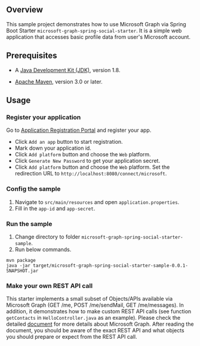 ## Overview

This sample project demonstrates how to use Microsoft Graph via Spring Boot Starter `microsoft-graph-spring-social-starter`.
It is a simple web application that accesses basic profile data from user's Microsoft account. 

## Prerequisites

* A [Java Development Kit (JDK)](http://www.oracle.com/technetwork/java/javase/downloads/), version 1.8.

* [Apache Maven](http://maven.apache.org/), version 3.0 or later.

## Usage

### Register your application

Go to [Application Registration Portal](https://apps.dev.microsoft.com/#/appList) and register your app. 

- Click `Add an app` button to start registration.
- Mark down your application id.
- Click `Add platform` button and choose the `Web` platform.
- Click `Generate New Password` to get your application secret. 
- Click `Add platform` button and choose the `Web` platform. Set the redirection URL to `http://localhost:8080/connect/microsoft`.

### Config the sample

1. Navigate to `src/main/resources` and open `application.properties`.
2. Fill in the `app-id` and `app-secret`. 

### Run the sample

1. Change directory to folder `microsoft-graph-spring-social-starter-sample`.
2. Run below commands. 

```
mvn package
java -jar target/microsoft-graph-spring-social-starter-sample-0.0.1-SNAPSHOT.jar
```

### Make your own REST API call

This starter implements a small subset of Objects/APIs available via Microsoft Graph (GET /me, POST /me/sendMail, GET /me/messages). In addition, it demonstrates how to make custom REST API calls (see function `getContacts` in `HelloController.java` as an example). Please check the detailed [document](https://developer.microsoft.com/en-us/graph/docs/concepts/overview) for more details about Microsoft Graph. 
After reading the document, you should be aware of the exact REST API and what objects you should prepare or expect from the REST API call.
